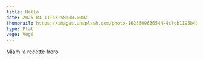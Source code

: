 ```yaml
---
title: Hallo
date: 2025-03-11T13:58:00.000Z
thumbnail: https://images.unsplash.com/photo-1623509636544-4cfcb1195b40?w=600&auto=format&fit=crop&q=60&ixlib=rb-4.0.3&ixid=M3wxMjA3fDB8MHxzZWFyY2h8NHx8cmFtZW4lMjB2ZWdhbnxlbnwwfHwwfHx8MA%3D%3D
type: Plat
vege: Végé
---
```

Miam la recette frero
